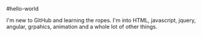 #hello-world

I'm new to GitHub and learning the ropes.  I'm into HTML, javascript, jquery, angular, grpahics, animation and a whole lot of other things.  
